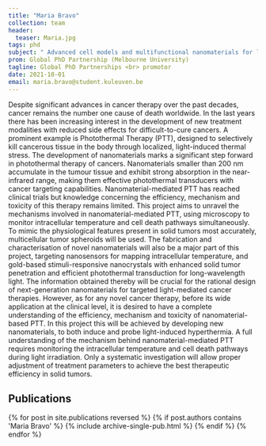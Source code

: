 ```yaml
---
title: "Maria Bravo"
collection: team
header:
  teaser: Maria.jpg
tags: phd
subject: " Advanced cell models and multifunctional nanomaterials for light-mediated cancer therapies"
prom: Global PhD Partnership (Melbourne University)
tagline: Global PhD Partnerships <br> promotor
date: 2021-10-01
email: maria.bravo@student.kuleuven.be
---
```

<p align= "justify">

Despite significant advances in cancer therapy over the past decades, cancer remains the number one cause of death worldwide. In the last years there has been increasing interest in the development of new treatment modalities with reduced side effects for difficult-to-cure cancers. A prominent example is Photothermal Therapy (PTT), designed to selectively kill cancerous tissue in the body through localized, light-induced thermal stress. The development of nanomaterials marks a significant step forward in photothermal therapy of cancers.
Nanomaterials smaller than 200 nm accumulate in the tumour tissue and exhibit strong absorption in the near-infrared range, making them effective photothermal transducers with cancer targeting capabilities. Nanomaterial-mediated PTT has reached clinical trials but knowledge concerning the efficiency, mechanism and toxicity of this therapy remains limited. This project aims to unravel the mechanisms involved in nanomaterial-mediated PTT, using microscopy to monitor intracellular temperature and cell death pathways simultaneously. To mimic the physiological features present in solid tumors most accurately, multicellular tumor spheroids will be used.
The fabrication and characterisation of novel nanomaterials will also be a major part of this project, targeting nanosensors for mapping intracellular temperature, and gold-based stimuli-responsive nanocrystals with enhanced solid tumor penetration and efficient photothermal transduction for long-wavelength light. The information obtained thereby will be crucial for the rational design of next-generation nanomaterials for targeted light-mediated cancer therapies.
However, as for any novel cancer therapy, before its wide application at the clinical level, it is desired to have a complete understanding of the efficiency, mechanism and toxicity of nanomaterial-based PTT. In this project this will be achieved by developing new nanomaterials, to both induce and probe light-induced hyperthermia. A full understanding of the mechanism behind nanomaterial-mediated PTT requires monitoring the intracellular temperature and cell death pathways during light irradiation. Only a systematic investigation will allow proper adjustment of treatment parameters to achieve the best therapeutic efficiency in solid tumors.

<h2> Publications </h2>
{% for post in site.publications reversed %}
  {% if post.authors contains 'Maria Bravo' %}
    {% include archive-single-pub.html %}
  {% endif %}
{% endfor %}
